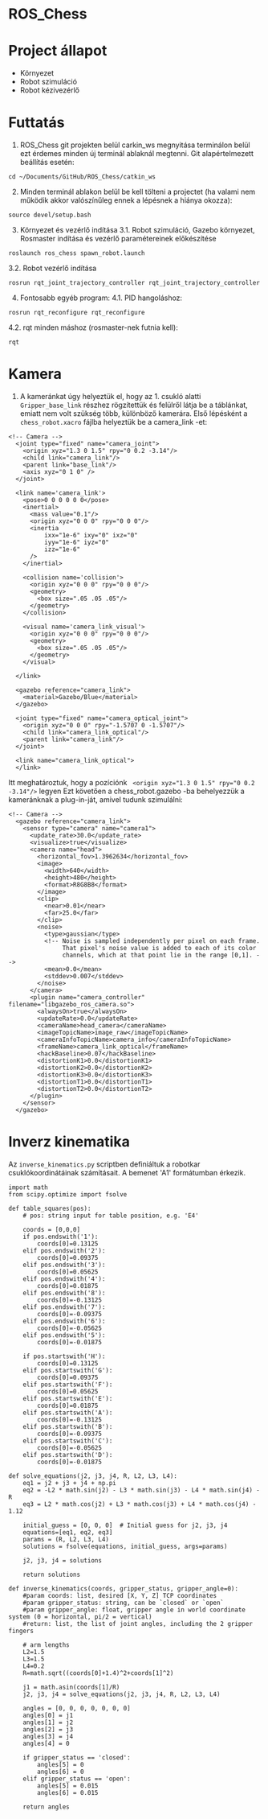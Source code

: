 # ROS_Chess
# Project állapot
- Környezet
- Robot szimuláció 
- Robot kézivezérlő
  

# Futtatás
1. ROS_Chess git projekten belül carkin_ws megnyitása terminálon belül ezt érdemes minden új terminál ablaknál megtenni. Git alapértelmezett beállítás esetén: 
```console
cd ~/Documents/GitHub/ROS_Chess/catkin_ws
```
2. Minden terminál ablakon belül be kell tölteni a projectet (ha valami nem működik akkor valószínűleg ennek a lépésnek a hiánya okozza):
```console
source devel/setup.bash
```
3. Környezet és vezérlő indítása
3.1. Robot szimuláció, Gazebo környezet, Rosmaster indítása és vezérlő paramétereinek előkészítése 
```console
roslaunch ros_chess spawn_robot.launch
```
3.2. Robot vezérlő indítása 
```console
rosrun rqt_joint_trajectory_controller rqt_joint_trajectory_controller
```
4. Fontosabb egyéb program:
4.1. PID hangoláshoz:
```console
rosrun rqt_reconfigure rqt_reconfigure
```
4.2. rqt minden máshoz (rosmaster-nek futnia kell):
```console
rqt
```
# Kamera
1. A kameránkat úgy helyeztük el, hogy az 1. csukló alatti ```Gripper_base_link``` részhez rögzítettük és felülről látja be a táblánkat, emiatt nem volt szükség több, különböző kamerára. Első lépésként a ```chess_robot.xacro``` fájlba helyeztük be a camera_link -et:
```console
<!-- Camera -->
  <joint type="fixed" name="camera_joint">
    <origin xyz="1.3 0 1.5" rpy="0 0.2 -3.14"/>
    <child link="camera_link"/>
    <parent link="base_link"/>
    <axis xyz="0 1 0" />
  </joint>

  <link name='camera_link'>
    <pose>0 0 0 0 0 0</pose>
    <inertial>
      <mass value="0.1"/>
      <origin xyz="0 0 0" rpy="0 0 0"/>
      <inertia
          ixx="1e-6" ixy="0" ixz="0"
          iyy="1e-6" iyz="0"
          izz="1e-6"
      />
    </inertial>

    <collision name='collision'>
      <origin xyz="0 0 0" rpy="0 0 0"/> 
      <geometry>
        <box size=".05 .05 .05"/>
      </geometry>
    </collision>

    <visual name='camera_link_visual'>
      <origin xyz="0 0 0" rpy="0 0 0"/>
      <geometry>
        <box size=".05 .05 .05"/>
      </geometry>
    </visual>

  </link>

  <gazebo reference="camera_link">
    <material>Gazebo/Blue</material>
  </gazebo>

  <joint type="fixed" name="camera_optical_joint">
    <origin xyz="0 0 0" rpy="-1.5707 0 -1.5707"/>
    <child link="camera_link_optical"/>
    <parent link="camera_link"/>
  </joint>

  <link name="camera_link_optical">
  </link>
```

Itt meghatároztuk, hogy a pozíciónk ``` <origin xyz="1.3 0 1.5" rpy="0 0.2 -3.14"/>``` legyen 
Ezt követően a chess_robot.gazebo -ba behelyezzük a kameránknak a plug-in-ját, amivel tudunk szimulálni:
```console
<!-- Camera -->
  <gazebo reference="camera_link">
    <sensor type="camera" name="camera1">
      <update_rate>30.0</update_rate>
      <visualize>true</visualize>
      <camera name="head">
        <horizontal_fov>1.3962634</horizontal_fov>
        <image>
          <width>640</width>
          <height>480</height>
          <format>R8G8B8</format>
        </image>
        <clip>
          <near>0.01</near>
          <far>25.0</far>
        </clip>
        <noise>
          <type>gaussian</type>
          <!-- Noise is sampled independently per pixel on each frame.
               That pixel's noise value is added to each of its color
               channels, which at that point lie in the range [0,1]. -->
          <mean>0.0</mean>
          <stddev>0.007</stddev>
        </noise>
      </camera>
      <plugin name="camera_controller" filename="libgazebo_ros_camera.so">
        <alwaysOn>true</alwaysOn>
        <updateRate>0.0</updateRate>
        <cameraName>head_camera</cameraName>
        <imageTopicName>image_raw</imageTopicName>
        <cameraInfoTopicName>camera_info</cameraInfoTopicName>
        <frameName>camera_link_optical</frameName>
        <hackBaseline>0.07</hackBaseline>
        <distortionK1>0.0</distortionK1>
        <distortionK2>0.0</distortionK2>
        <distortionK3>0.0</distortionK3>
        <distortionT1>0.0</distortionT1>
        <distortionT2>0.0</distortionT2>
      </plugin>
    </sensor>
  </gazebo>
```
# Inverz kinematika
Az ```inverse_kinematics.py``` scriptben definiáltuk a robotkar csuklókoordinátáinak számításait. A bemenet 'A1' formátumban érkezik.
```console
import math
from scipy.optimize import fsolve

def table_squares(pos):
    # pos: string input for table position, e.g. 'E4'

    coords = [0,0,0]
    if pos.endswith('1'):
        coords[0]=0.13125
    elif pos.endswith('2'):
        coords[0]=0.09375
    elif pos.endswith('3'):
        coords[0]=0.05625
    elif pos.endswith('4'):
        coords[0]=0.01875
    elif pos.endswith('8'):
        coords[0]=-0.13125
    elif pos.endswith('7'):
        coords[0]=-0.09375
    elif pos.endswith('6'):
        coords[0]=-0.05625
    elif pos.endswith('5'):
        coords[0]=-0.01875

    if pos.startswith('H'):
        coords[0]=0.13125
    elif pos.startswith('G'):
        coords[0]=0.09375
    elif pos.startswith('F'):
        coords[0]=0.05625
    elif pos.startswith('E'):
        coords[0]=0.01875
    elif pos.startswith('A'):
        coords[0]=-0.13125
    elif pos.startswith('B'):
        coords[0]=-0.09375
    elif pos.startswith('C'):
        coords[0]=-0.05625
    elif pos.startswith('D'):
        coords[0]=-0.01875

def solve_equations(j2, j3, j4, R, L2, L3, L4):    
    eq1 = j2 + j3 + j4 + np.pi
    eq2 = -L2 * math.sin(j2) - L3 * math.sin(j3) - L4 * math.sin(j4) - R
    eq3 = L2 * math.cos(j2) + L3 * math.cos(j3) + L4 * math.cos(j4) - 1.12

    initial_guess = [0, 0, 0]  # Initial guess for j2, j3, j4
    equations=[eq1, eq2, eq3]
    params = (R, L2, L3, L4)
    solutions = fsolve(equations, initial_guess, args=params)

    j2, j3, j4 = solutions

    return solutions

def inverse_kinematics(coords, gripper_status, gripper_angle=0):
    #param coords: list, desired [X, Y, Z] TCP coordinates
    #param gripper_status: string, can be `closed` or `open`
    #param gripper_angle: float, gripper angle in world coordinate system (0 = horizontal, pi/2 = vertical)
    #return: list, the list of joint angles, including the 2 gripper fingers

    # arm lengths
    L2=1.5
    L3=1.5
    L4=0.2
    R=math.sqrt((coords[0]+1.4)^2+coords[1]^2)

    j1 = math.asin(coords[1]/R)
    j2, j3, j4 = solve_equations(j2, j3, j4, R, L2, L3, L4)

    angles = [0, 0, 0, 0, 0, 0, 0]
    angles[0] = j1
    angles[1] = j2
    angles[2] = j3
    angles[3] = j4
    angles[4] = 0

    if gripper_status == 'closed':
        angles[5] = 0
        angles[6] = 0
    elif gripper_status == 'open':
        angles[5] = 0.015
        angles[6] = 0.015

    return angles
```
